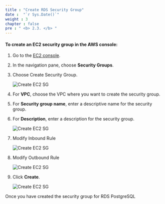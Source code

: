 ```yaml
---
title : "Create RDS Security Group"
date :  "`r Sys.Date()`" 
weight : 3
chapter : false
pre : " <b> 2.3. </b> "
---
```



#### To create an EC2 security group in the AWS console:

1. Go to the [EC2 console](https://us-east-1.console.aws.amazon.com/ec2/home?region=us-east-1#Home:).
2. In the navigation pane, choose **Security Groups**.
3. Choose Create Security Group.

    ![Create EC2 SG](/images/preparation/2/1.png)

4. For **VPC**, choose the VPC where you want to create the security group.
5. For **Security group name**, enter a descriptive name for the security group.
6. For **Description**, enter a description for the security group.
    
    ![Create EC2 SG](/images/preparation/3/1.png)

7. Modify Inbound Rule

    ![Create EC2 SG](/images/preparation/3/2.png)

8. Modify Outbound Rule

    ![Create EC2 SG](/images/preparation/3/3.png)

9. Click **Create**.

    ![Create EC2 SG](/images/preparation/3/4.png)

Once you have created the security group for RDS PostgreSQL